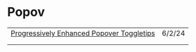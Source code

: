# Popov

|                                                                                                                               |        |
| ----------------------------------------------------------------------------------------------------------------------------- | ------ |
| [Progressively Enhanced Popover Toggletips](https://css-irl.info/progressively-enhanced-popover-toggletips/?ref=usepanda.com) | 6/2/24 |
|                                                                                                                               |        |
|                                                                                                                               |        |
